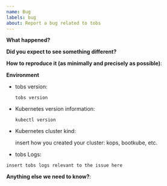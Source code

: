 ```yaml
---
name: Bug
labels: bug
about: Report a bug related to tobs
---
```


<!-- Feel free to ask questions in #promscale on Timescale Slack! -->

**What happened?**

**Did you expect to see something different?**

**How to reproduce it (as minimally and precisely as possible)**:

**Environment**

* tobs version:

  `tobs version`

    <!-- Replace the command with its output above -->

    <!-- If you installed via helm charts please specify chart version -->

* Kubernetes version information:

  `kubectl version`

    <!-- Replace the command with its output above -->

* Kubernetes cluster kind:

  insert how you created your cluster: kops, bootkube, etc.

* tobs Logs:

```
insert tobs logs relevant to the issue here
```

**Anything else we need to know?**:
